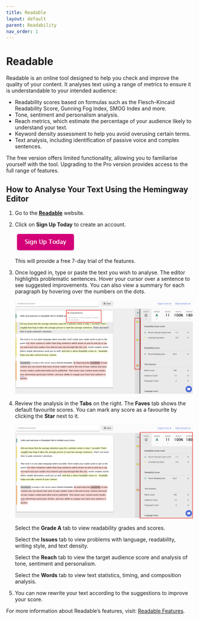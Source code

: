 ```yaml
---
title: Readable
layout: default
parent: Readability
nav_order: 1
---
```


# Readable

Readable is an online tool designed to help you check and improve the quality of your content. It analyses text using a range of metrics to ensure it is understandable to your intended audience:

* Readability scores based on formulas such as the Flesch-Kincaid Readability Score, Gunning Fog Index, SMOG Index and more.
* Tone, sentiment and personalism analysis. 
* Reach metrics, which estimate the percentage of your audience likely to understand your text. 
* Keyword density assessment to help you avoid overusing certain terms.
* Text analysis, including identification of passive voice and complex sentences.

The free version offers limited functionality, allowing you to familiarise yourself with the tool. Upgrading to the Pro version provides access to the full range of features.

## How to Analyse Your Text Using the Hemingway Editor

1. Go to the [**Readable**](https://app.readable.com/account/login/) website.
2. Click on **Sign Up Today** to create an account. 
   
   [![readablesignup](../images/readablesignin.png "A bright pink rectangular button with white text that says Sign Up Today.")](../images/readablesignin.png)
   
   This will provide a free 7-day trial of the features.
3. Once logged in, type or paste the text you wish to analyse. The editor highlights problematic sentences. Hover your cursor over a sentence to see suggested improvements. You can also view a summary for each paragraph by hovering over the numbers on the dots.
   
   [![readableeditor2](../images/readableeditor2.png "A screenshot of Readables text analysis tool. Highlighted areas show a long sentence warning, selected text in yellow, and readability scores with stats on the right, including grade level and reading ease.")](../images/readableeditor2.png)
   
4. Review the analysis in the **Tabs** on the right. The **Faves** tab shows the default favourite scores. You can mark any score as a favourite by clicking the **Star** next to it.
   
   [![readableeditor](../images/readableeditor.png "A screenshot of the Readable website analyzing a text sample. The screen displays highlighted text on the left and detailed readability scores, grades, and statistics in a sidebar on the right.")](../images/readableeditor.png)

   Select the **Grade A** tab to view readability grades and scores.

   Select the **Issues** tab to view problems with language, readability, writing style, and text density.

   Select the **Reach** tab to view the target audience score and analysis of tone, sentiment and personalism.

   Select the **Words** tab to view text statistics, timing, and composition analysis.

  5. You can now rewrite your text according to the suggestions to improve your score.

For more information about Readable’s features, visit: [Readable Features](https://readable.com/features/).